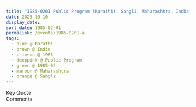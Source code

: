 ```yaml
---
title: "1985-0201 Public Program (Marathi), Sangli, Maharashtra, India"
date: 2023-10-10
display_date: 
sort_date: 1985-02-01
permalink: /events/1985-0201-a
tags:
  - blue @ Marathi
  - brown @ India
  - crimson @ 1985
  - deeppink @ Public Program
  - green @ 1985-02
  - maroon @ Maharashtra
  - orange @ Sangli
---
```


<wave-list>
  <list-title color="green" width="75">Key Quote</list-title>
  <list-item color="BlanchedAlmond"  width="200"></list-item>
  <list-item color="Lavender"></list-item>
  <list-item color="BlanchedAlmond"></list-item>
</wave-list>

<br>

<wave-list>
  <list-title color="green" width="75">Comments</list-title>
  <list-item color="BlanchedAlmond"  width="200"></list-item>
  <list-item color="Lavender"></list-item>
  <list-item color="BlanchedAlmond"></list-item>
</wave-list>